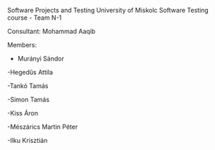 Software Projects and Testing
University of Miskolc Software Testing course - Team N-1

Consultant: Mohammad Aaqib

Members:

- Murányi Sándor

-Hegedűs Attila

-Tankó Tamás

-Simon Tamás

-Kiss Áron

-Mészárics Martin Péter

-Ilku Krisztián
